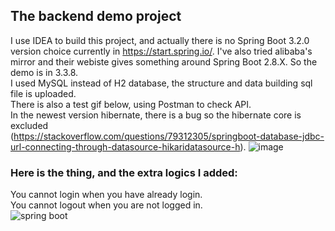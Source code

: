 ## The backend demo project
I use IDEA to build this project, and actually there is no Spring Boot 3.2.0 version choice currently in https://start.spring.io/. 
I've also tried alibaba's mirror and their webiste gives something around Spring Boot 2.8.X. So the demo is in 3.3.8.<br>
I used MySQL instead of H2 database, the structure and data building sql file is uploaded.<br>
There is also a test gif below, using Postman to check API.<br>
In the newest version hibernate, there is a bug so the hibernate core is excluded<br>
(https://stackoverflow.com/questions/79312305/springboot-database-jdbc-url-connecting-through-datasource-hikaridatasource-h).
![image](https://github.com/user-attachments/assets/92de081f-9358-45ac-83cf-aa59dfe9d5f2)
### Here is the thing, and the extra logics I added:
You cannot login when you have already login.<br>
You cannot logout when you are not logged in. <br>
![spring boot](https://github.com/user-attachments/assets/7354e0c7-2f60-4847-a6c2-5caac0b8433b)
